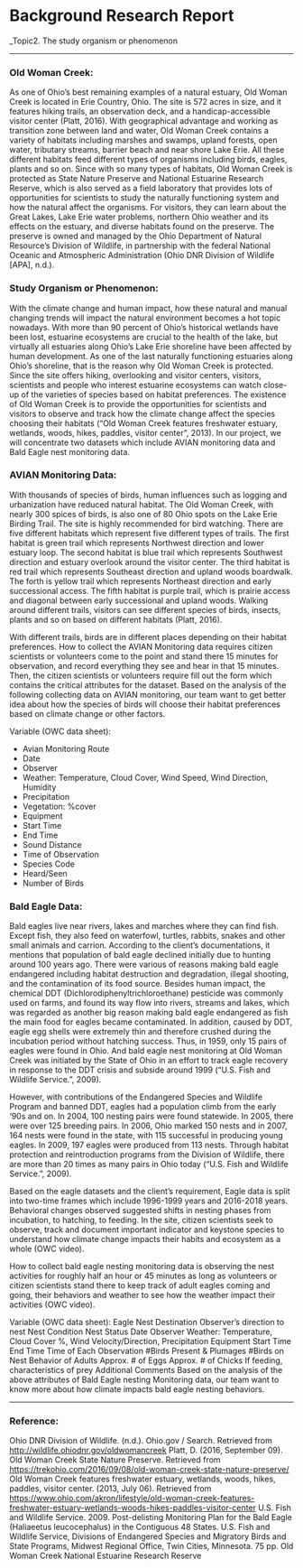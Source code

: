 # Background Research Report

_Topic2. The study organism or phenomenon
___
### **Old Woman Creek:**
As one of Ohio’s best remaining examples of a natural estuary, Old Woman Creek is located in Erie Country, Ohio. The site is 572 acres in size, and it features hiking trails, an observation deck, and a handicap-accessible visitor center (Platt, 2016). With geographical advantage and working as transition zone between land and water, Old Woman Creek contains a variety of habitats including marshes and swamps, upland forests, open water, tributary streams, barrier beach and near shore Lake Erie. All these different habitats feed different types of organisms including birds, eagles, plants and so on. Since with so many types of habitats, Old Woman Creek is protected as State Nature Preserve and National Estuarine Research Reserve, which is also served as a field laboratory that provides lots of opportunities for scientists to study the naturally functioning system and how the natural affect the organisms. For visitors, they can learn about the Great Lakes, Lake Erie water problems, northern Ohio weather and its effects on the estuary, and diverse habitats found on the preserve. The preserve is owned and managed by the Ohio Department of Natural Resource’s Division of Wildlife, in partnership with the federal National Oceanic and Atmospheric Administration (Ohio DNR Division of Wildlife [APA], n.d.).

### **Study Organism or Phenomenon:**
With the climate change and human impact, how these natural and manual changing trends will impact the natural environment becomes a hot topic nowadays. With more than 90 percent of Ohio’s historical wetlands have been lost, estuarine ecosystems are crucial to the health of the lake, but virtually all estuaries along Ohio’s Lake Erie shoreline have been affected by human development. As one of the last naturally functioning estuaries along Ohio’s shoreline, that is the reason why Old Woman Creek is protected. Since the site offers hiking, overlooking and visitor centers, visitors, scientists and people who interest estuarine ecosystems can watch close-up of the varieties of species based on habitat preferences. The existence of Old Woman Creek is to provide the opportunities for scientists and visitors to observe and track how the climate change affect the species choosing their habitats (“Old Woman Creek features freshwater estuary, wetlands, woods, hikes, paddles, visitor center”, 2013). In our project, we will concentrate two datasets which include AVIAN monitoring data and Bald Eagle nest monitoring data.

### **AVIAN Monitoring Data:**
With thousands of species of birds, human influences such as logging and urbanization have reduced natural habitat. The Old Woman Creek, with nearly 300 spices of birds, is also one of 80 Ohio spots on the Lake Erie Birding Trail. The site is highly recommended for bird watching. There are five different habitats which represent five different types of trails. The first habitat is green trail which represents Northwest direction and lower estuary loop. The second habitat is blue trail which represents Southwest direction and estuary overlook around the visitor center. The third habitat is red trail which represents Southeast direction and upland woods boardwalk. The forth is yellow trail which represents Northeast direction and early successional access. The fifth habitat is purple trail, which is prairie access and diagonal between early successional and upland woods. Walking around different trails, visitors can see different species of birds, insects, plants and so on based on different habitats (Platt, 2016).

With different trails, birds are in different places depending on their habitat preferences. How to collect the AVIAN Monitoring data requires citizen scientists or volunteers come to the point and stand there 15 minutes for observation, and record everything they see and hear in that 15 minutes. Then, the citizen scientists or volunteers require fill out the form which contains the critical attributes for the dataset. Based on the analysis of the following collecting data on AVIAN monitoring, our team want to get better idea about how the species of birds will choose their habitat preferences based on climate change or other factors.

Variable (OWC data sheet):
* Avian Monitoring Route
* Date
* Observer
* Weather: Temperature, Cloud Cover, Wind Speed, Wind Direction, Humidity
* Precipitation
* Vegetation: %cover
* Equipment
* Start Time
* End Time
* Sound Distance
* Time of Observation
* Species Code
* Heard/Seen
* Number of Birds

### **Bald Eagle Data:**
Bald eagles live near rivers, lakes and marches where they can find fish. Except fish, they also feed on waterfowl, turtles, rabbits, snakes and other small animals and carrion. According to the client’s documentations, it mentions that population of bald eagle declined initially due to hunting around 100 years ago. There were various of reasons making bald eagle endangered including habitat destruction and degradation, illegal shooting, and the contamination of its food source. Besides human impact, the chemical DDT (Dichlorodiphenyltrichloroethane) pesticide was commonly used on farms, and found its way flow into rivers, streams and lakes, which was regarded as another big reason making bald eagle endangered as fish the main food for eagles became contaminated. In addition, caused by DDT, eagle egg shells were extremely thin and therefore crushed during the incubation period without hatching success. Thus, in 1959, only 15 pairs of eagles were found in Ohio. And bald eagle nest monitoring at Old Woman Creek was initiated by the State of Ohio in an effort to track eagle recovery in response to the DDT crisis and subside around 1999 (“U.S. Fish and Wildlife Service.”, 2009).

However, with contributions of the Endangered Species and Wildlife Program and banned DDT, eagles had a population climb from the early ‘90s and on. In 2004, 100 nesting pairs were found statewide. In 2005, there were over 125 breeding pairs. In 2006, Ohio marked 150 nests and in 2007, 164 nests were found in the state, with 115 successful in producing young eagles. In 2009, 197 eagles were produced from 113 nests. Through habitat protection and reintroduction programs from the Division of Wildlife, there are more than 20 times as many pairs in Ohio today (“U.S. Fish and Wildlife Service.”, 2009). 

Based on the eagle datasets and the client’s requirement, Eagle data is split into two-time frames which include 1996-1999 years and 2016-2018 years. Behavioral changes observed suggested shifts in nesting phases from incubation, to hatching, to feeding. In the site, citizen scientists seek to observe, track and document important indicator and keystone species to understand how climate change impacts their habits and ecosystem as a whole (OWC video). 

How to collect bald eagle nesting monitoring data is observing the nest activities for roughly half an hour or 45 minutes as long as volunteers or citizen scientists stand there to keep track of adult eagles coming and going, their behaviors and weather to see how the weather impact their activities (OWC video).

Variable (OWC data sheet):
Eagle Nest Destination
Observer’s direction to nest
Nest Condition
Nest Status
Date
Observer
Weather: Temperature, Cloud Cover %, Wind Velocity/Direction, Precipitation
Equipment
Start Time
End Time
Time of Each Observation
#Birds Present & Plumages
#Birds on Nest
Behavior of Adults
Approx. # of Eggs
Approx. # of Chicks
If feeding, characteristics of prey
Additional Comments
Based on the analysis of the above attributes of Bald Eagle nesting Monitoring data, our team want to know more about how climate impacts bald eagle nesting behaviors. 
___
### **Reference:**

Ohio DNR Division of Wildlife. (n.d.). Ohio.gov / Search. Retrieved from 
http://wildlife.ohiodnr.gov/oldwomancreek
Platt, D. (2016, September 09). Old Woman Creek State Nature Preserve. Retrieved from https://trekohio.com/2016/09/08/old-woman-creek-state-nature-preserve/
Old Woman Creek features freshwater estuary, wetlands, woods, hikes, paddles, visitor center. (2013, July 06). Retrieved from 
https://www.ohio.com/akron/lifestyle/old-woman-creek-features-freshwater-estuary-wetlands-woods-hikes-paddles-visitor-center
U.S. Fish and Wildlife Service. 2009. Post-delisting Monitoring Plan for the Bald Eagle (Haliaeetus leucocephalus) in the Contiguous 48 States. U.S. Fish and Wildlife Service, Divisions of Endangered Species and Migratory Birds and State Programs, Midwest Regional Office, Twin Cities, Minnesota. 75 pp.
Old Woman Creek National Estuarine Research Reserve
